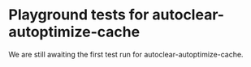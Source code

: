 # Playground tests for autoclear-autoptimize-cache
We are still awaiting the first test run for autoclear-autoptimize-cache.
